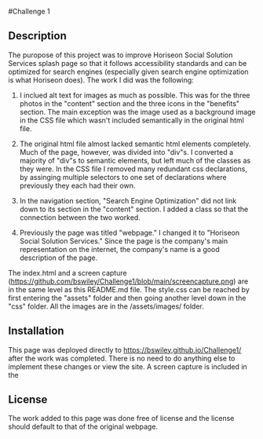 #Challenge 1

## Description
The puropose of this project was to improve Horiseon Social Solution Services splash page so that it follows accessibility standards and can be optimized for search engines (especially given search engine optimization is what Horiseon does). The work I did was the following: 

1. I inclued alt text for images as much as possible.  This was for the three photos in the "content" section and the three icons in the "benefits" section. The main exception was the image used as a background image in the CSS file which wasn't included semantically in the original html file.   

2. The original html file almost lacked semantic html elements completely.  Much of the page, however, was divided into "div"s.  I converted a majority of "div"s to semantic elements, but left much of the classes as they were.  In the CSS file I removed many redundant css declarations, by assinging multiple selectors to one set of declarations where previously they each had their own.   

3. In the navigation section, "Search Engine Optimization" did not link down to its section in the "content" section.  I added a class so that the connection between the two worked. 

4. Previously the page was titled "webpage." I changed it to "Horiseon Social Solution Services."  Since the page is the company's main representation on the internet, the company's name is a good description of the page. 

The index.html and a screen capture (https://github.com/bswiley/Challenge1/blob/main/screencapture.png) are in the same level as this README.md file.  The style.css can be reached by first entering the "assets" folder and then going another level down in the "css" folder.  All the images are in the /assets/images/ folder.  


## Installation
This page was deployed directly to https://bswiley.github.io/Challenge1/ after the work was completed. There is no need to do anything else to implement these changes or view the site. A screen capture is included in the   

## License
The work added to this page was done free of license and the license should default to that of the original webpage.
